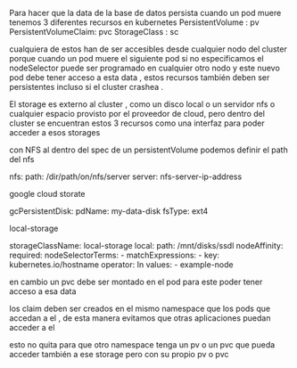 Para hacer que la data de la base de datos persista cuando un pod muere tenemos 3 diferentes recursos en kubernetes
PersistentVolume : pv
PersistentVolumeClaim: pvc
StorageClass : sc

cualquiera de estos han de ser accesibles desde cualquier nodo del cluster porque cuando un pod muere el siguiente pod
si no especificamos el nodeSelector puede ser programado en cualquier otro nodo y este nuevo pod debe tener acceso
a esta data , estos recursos también deben ser persistentes incluso si el cluster crashea .

El storage es externo al cluster , como un disco local o un servidor nfs o cualquier espacio provisto por el proveedor de cloud, pero dentro del cluster se encuentran estos 3 recursos como una interfaz para poder
acceder a esos storages

con NFS al dentro del spec de un persistentVolume podemos definir el path del nfs

nfs:
  path: /dir/path/on/nfs/server
  server: nfs-server-ip-address

google cloud storate

gcPersistentDisk:
  pdName: my-data-disk
  fsType: ext4

local-storage

storageClassName: local-storage
local:
  path: /mnt/disks/ssdl
nodeAffinity:
  required:
    nodeSelectorTerms:
    - matchExpressions:
      - key: kubernetes.io/hostname
        operator: In
        values:
        - example-node

en cambio un pvc debe ser montado en el pod para este poder tener acceso a esa data

los claim deben ser creados en el mismo namespace que los pods que accedan a el , de esta manera evitamos que otras aplicaciones puedan acceder a el

esto no quita para que otro namespace tenga un pv o un pvc que pueda acceder también a ese storage pero con su propio pv o pvc
